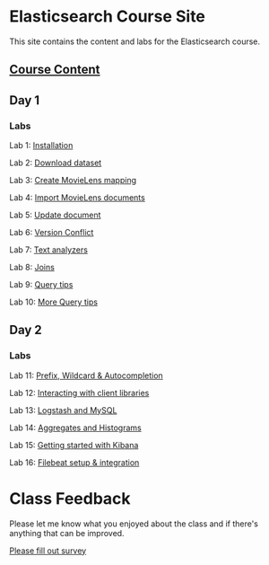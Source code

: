 # Elasticsearch Course Site 

This site contains the content and labs for the Elasticsearch course. 


## [Course Content](http://bit.ly/es6-slides)

## Day 1 

### Labs

Lab 1: [Installation](labs/01-install/)   

Lab 2: [Download dataset](labs/02-movielens/) 

Lab 3: [Create MovieLens mapping](labs/03-movielens-mapping)

Lab 4: [Import MovieLens documents](labs/04-movielens-data)

Lab 5: [Update document](labs/05-update-document)

Lab 6: [Version Conflict](labs/06-versions)

Lab 7: [Text analyzers](labs/07-analyzers)

Lab 8: [Joins](labs/08-join)

Lab 9: [Query tips](labs/09-search)

Lab 10: [More Query tips](labs/10-more-search)


## Day 2

### Labs 
Lab 11: [Prefix, Wildcard & Autocompletion](labs/11-prefix-wildcard)

Lab 12: [Interacting with client libraries](labs/12-python)

Lab 13: [Logstash and MySQL](labs/13-logstash)

Lab 14: [Aggregates and Histograms](labs/14-aggs)

Lab 15: [Getting started with Kibana](labs/15-kibana)

Lab 16: [Filebeat setup & integration](labs/16-filebeat)


# Class Feedback

Please let me know what you enjoyed about the class and if there's anything that can be improved. 

[Please fill out survey](http://www.metricsthatmatter.com/student/evaluation.asp?k=16324&i=VC00433143)
